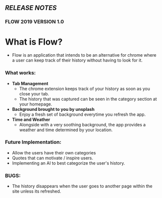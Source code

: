 ## ***RELEASE NOTES***
### FLOW 2019 VERSION 1.0

# What is Flow?
- Flow is an application that intends to be an alternative for chrome where a user can keep track of their history without having to look for it.  

### What works:

- **Tab Management**
  - The chrome extension keeps track of your history as soon as you close your tab. 
  - The history that was captured can be seen in the category section at your homepage. 
- **Background brought to you by unsplash**
  - Enjoy a fresh set of background everytime you refresh the app. 
- **Time and Weather**
  - Alongside with a very soothing background, the app provides a weather and time determined by your location.

### Future Implementation:
- Allow the users have their own categories
- Quotes that can motivate / inspire users.
- Implementing an AI to best categorize the user's history.

### BUGS:
- The history disappears when the user goes to another page within the site unless its refreshed.



